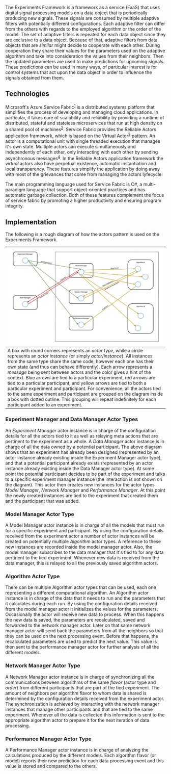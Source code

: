 The Experiments Framework is a framework as a service (FaaS) that uses digital signal processing models on a data object that is periodically producing new signals. These signals are consumed by multiple adaptive filters with potentially different configurations. Each adaptive filter can differ from the others with regards to the employed algorithm or the order of the model. The set of adaptive filters is repeated for each data object since they are exclusive to a data object. Because of that, adaptive filters from data objects that are *similar* might decide to cooperate with each other. During cooperation they share their values for the parameters used on the adaptive algorithm and take into consideration the values from their neighbors. Then the updated parameters are used to make predictions for upcoming signals. These predictions can be used in many ways, of particular interest is for control systems that act upon the data object in order to influence the signals obtained from them.

## Technologies
Microsoft's Azure Service Fabric<sup>[1]</sup> is a distributed systems platform that simplifies the process of developing and managing cloud applications. In particular, it takes care of scalability and reliability by providing a runtime of distributed, stateful and stateless microservices that run at high density on a shared pool of machines<sup>[2]</sup>. Service Fabric provides the Reliable Actors application framework, which is based on the Virtual Actor<sup>[3]</sup> pattern. An actor is a computational unit with single threaded execution that manages it's own state. Multiple actors can execute simultaneously and independently of each other, only interacting with each other by sending asynchronous messages<sup>[4]</sup>. In the Reliable Actors application framework the *virtual* actors also have perpetual existence, automatic instantiation and local transparency. These features simplify the application by doing away with most of the grievances that come from managing the actors lyfecycle.

The main programming language used for Service Fabric is C#, a multi-paradigm language that support object-oriented practices and has automatic garbage collection. Both of these features complement the focus of service fabric by promoting a higher productivity and ensuring program integrity.

[1]: https://azure.microsoft.com/services/service-fabric/ "Azure Service Fabric"
[2]: https://docs.microsoft.com/en-us/azure/service-fabric/service-fabric-overview "Overview of Azure Service Fabric"
[3]: https://www.microsoft.com/en-us/research/publication/orleans-distributed-virtual-actors-for-programmability-and-scalability/ "Orleans: Distributed Virtual Actors for Programmability and Scalability"
[4]: https://docs.microsoft.com/en-us/azure/service-fabric/service-fabric-reliable-actors-introduction "Introduction to Service Fabric Reliable Actors"

## Implementation
The following is a rough diagram of how the actors pattern is used on the Experiments Framework.

| ![Experiments Framework Actor Pattern](images/ExperimentsFrameworkActorPattern.png) |
| --- |
| A box with round corners represents an *actor type*, while a circle represents an *actor instance* (or simply *actor*/*instance*). All instances from the same type share the same code, however each one has their own state (and thus can behave differently). Each arrow represents a *message* being sent between actors and the color gives a hint of the context. Blue arrows are tied to a particular experiment, red arrows are tied to a particular participant, and yellow arrows are tied to both a particular experiment and participant. For convenience, all the actors tied to the same experiment and participant are grouped on the diagram inside a box with dotted outline. This grouping will repeat indefinitely for each participant added to an experiment. |

### Experiment Manager and Data Manager Actor Types
An *Experiment Manager* actor instance is in charge of the configuration details for all the actors tied to it as well as relaying meta actions that are pertinent to the experiment as a whole. A *Data Manager* actor instance is in charge of all the data owned by a potential participant. The above diagram shows that an experiment has already been designed (represented by an actor instance already existing inside the Experiment Manager actor type), and that a potential participant already exists (represented by an actor instance already existing inside the Data Manager actor type). At some point the potential participant decides to be part of the experiment and talks to a specific experiment manager instance (the interaction is not shown on the diagram). This actor then creates new instances for the actor types *Model Manager*, *Network Manager* and *Performance Manager*. At this point the newly created instances are tied to the experiment that created them and the participant that was added.

### Model Manager Actor Type
A Model Manager actor instance is in charge of all the models that must run for a specific experiment and participant. By using the configuration details received from the experiment actor a number of actor instances will be created on potentially multiple *Algorithm* actor types. A reference to these new instances are recorded inside the model manager actor. Also, the model manager subscribes to the data manager that it's tied to for any data pertinent to the tied experiment. Whenever new data is received from the data manager, this is relayed to all the previously saved algorithm actors.

### Algorithm Actor Type
There can be multiple Algorithm actor types that can be used, each one representing a different computational algorithm. An Algorithm actor instance is in charge of the data that it needs to run and the parameters that it calculates during each run. By using the configuration details received from the model manager actor it initializes the values for the parameters. Occasionally the actor will receive new data to process. When this happens the new data is saved, the parameters are recalculated, saved and forwarded to the network manager actor. Later on that same network manager actor will send back the parameters from all the neighbors so that they can be used on the next processing event. Before that happens, the recalculated parameters are used to predict the next value. This value is then sent to the performance manager actor for further analysis of all the different models.

### Network Manager Actor Type
A Network Manager actor instance is in charge of synchronizing all the communications between algorithms of the same *flavor* (actor type and *order*) from different participants that are part of the tied experiment. The amount of neighbors per algorithm flavor to whom data is shared is determined by the configuration details received from the experiment actor. The synchronization is achieved by interacting with the network manager instances that manage other participants and that are tied to the same experiment. Whenever all the data is collected this information is sent to the appropriate algorithm actor to prepare it for the next iteration of data processing.

### Performance Manager Actor Type
A Performance Manager actor instance is in charge of analyzing the calculations produced by the different models. Each algorithm flavor (or model) reports their new prediction for each data processing event and this value is stored and compared to the others.